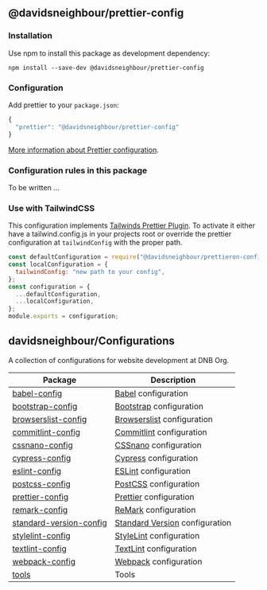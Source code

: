 ## @davidsneighbour/prettier-config

### Installation

Use npm to install this package as development dependency:

```shell
npm install --save-dev @davidsneighbour/prettier-config
```

### Configuration

Add prettier to your `package.json`:

```js
{
  "prettier": "@davidsneighbour/prettier-config"
}
```

[More information about Prettier configuration](https://prettier.io/docs/en/options.html).

### Configuration rules in this package

To be written ...

### Use with TailwindCSS

This configuration implements [Tailwinds Prettier Plugin](https://github.com/tailwindlabs/prettier-plugin-tailwindcss). To activate it either have a tailwind.config.js in your projects root or override the prettier configuration at `tailwindConfig` with the proper path.

```js
const defaultConfiguration = require("@davidsneighbour/prettieron-config");
const localConfiguration = {
  tailwindConfig: "new path to your config",
};
const configuration = {
  ...defaultConfiguration,
  ...localConfiguration,
};
module.exports = configuration;
```

<!--- CONFIGURATIONS BEGIN --->

## davidsneighbour/Configurations

A collection of configurations for website development at DNB Org.

<!-- prettier-ignore -->
| Package                                                                                                                 | Description                                                                                  |
| ----------------------------------------------------------------------------------------------------------------------- | -------------------------------------------------------------------------------------------- |
| [babel-config](https://github.com/davidsneighbour/configurations/tree/main/packages/babel-config)                       | [Babel](https://babeljs.io/) configuration                                                   |
| [bootstrap-config](https://github.com/davidsneighbour/configurations/tree/main/packages/bootstrap-config)               | [Bootstrap](https://getbootstrap.com/) configuration                                         |
| [browserslist-config](https://github.com/davidsneighbour/configurations/tree/main/packages/browserslist-config)         | [Browserslist](https://github.com/browserslist/browserslist) configuration                   |
| [commitlint-config](https://github.com/davidsneighbour/configurations/tree/main/packages/commitlint-config)             | [Commitlint](https://github.com/conventional-changelog/commitlint) configuration             |
| [cssnano-config](https://github.com/davidsneighbour/configurations/tree/main/packages/cssnano-config)                   | [CSSnano](https://cssnano.co/) configuration                                                 |
| [cypress-config](https://github.com/davidsneighbour/configurations/tree/main/packages/cypress-config)                   | [Cypress](https://www.cypress.io/) configuration                                             |
| [eslint-config](https://github.com/davidsneighbour/configurations/tree/main/packages/eslint-config)                     | [ESLint](https://github.com/eslint/eslint) configuration                                     |
| [postcss-config](https://github.com/davidsneighbour/configurations/tree/main/packages/postcss-config)                   | [PostCSS](https://postcss.org/) configuration                                                |
| [prettier-config](https://github.com/davidsneighbour/configurations/tree/main/packages/prettier-config)                 | [Prettier](https://prettier.io/) configuration                                               |
| [remark-config](https://github.com/davidsneighbour/configurations/tree/main/packages/remark-config)                     | [ReMark](https://github.com/remarkjs/remark-lint) configuration                              |
| [standard-version-config](https://github.com/davidsneighbour/configurations/tree/main/packages/standard-version-config) | [Standard Version](https://github.com/conventional-changelog/standard-version) configuration |
| [stylelint-config](https://github.com/davidsneighbour/configurations/tree/main/packages/stylelint-config)               | [StyleLint](https://github.com/stylelint/stylelint) configuration                            |
| [textlint-config](https://github.com/davidsneighbour/configurations/tree/main/packages/textlint-config)                 | [TextLint](https://github.com/textlint/textlint) configuration                               |
| [webpack-config](https://github.com/davidsneighbour/configurations/tree/main/packages/webpack-config)                   | [Webpack](https://webpack.js.org/) configuration                                             |
| [tools](https://github.com/davidsneighbour/configurations/tree/main/packages/tools)                                     | Tools                                                                                        |

<!--- CONFIGURATIONS END --->
